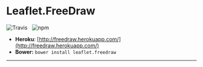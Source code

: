 Leaflet.FreeDraw
================

![Travis](https://api.travis-ci.org/Wildhoney/Leaflet.FreeDraw.png)
&nbsp;
![npm](https://badge.fury.io/js/leaflet.freedraw.png)

* **Heroku**: [http://freedraw.herokuapp.com/](http://freedraw.herokuapp.com/)
* **Bower:** `bower install leaflet.freedraw`

---